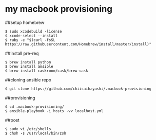 # my macbook provisioning

##setup homebrew
```
$ sudo xcodebuild -license
$ xcode-select --install
$ ruby -e "$(curl -fsSL https://raw.githubusercontent.com/Homebrew/install/master/install)"
```

##install pre-req
```
$ brew install python
$ brew install ansible
$ brew install caskroom/cask/brew-cask
```

##cloning ansible repo
```
$ git clone https://github.com/chiisaihayashi/.macbook-provisioning
```

##provisioning
```
$ cd .macbook-provisioning/
$ ansible-playbook -i hosts -vv localhost.yml
```

##post
```
$ sudo vi /etc/shells
$ chsh -s /usr/local/bin/zsh
```
